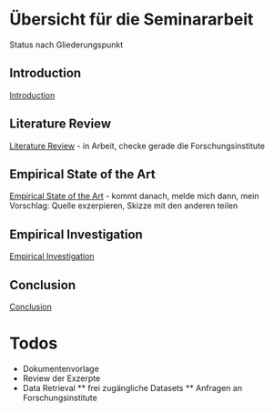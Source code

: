 # Übersicht für die Seminararbeit

Status nach Gliederungspunkt

## Introduction

[Introduction](Introduction.md)

## Literature Review 

[Literature Review](Literature_Review.md) - in Arbeit, checke gerade die Forschungsinstitute

## Empirical State of the Art

[Empirical State of the Art](Empirical_State_of_the_Art.md) - kommt danach, melde mich dann, mein Vorschlag: Quelle exzerpieren, Skizze mit den anderen teilen

## Empirical Investigation

[Empirical Investigation](EmpiricalInvestigation.md)

## Conclusion

[Conclusion](Conclusion.md)

# Todos

* Dokumentenvorlage
* Review der Exzerpte
* Data Retrieval
** frei zugängliche Datasets
** Anfragen an Forschungsinstitute
